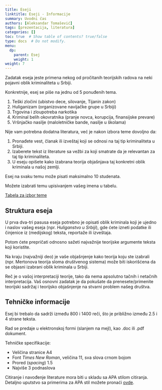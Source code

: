 ```yaml
---
title: Eseji
linktitle: Eseji - Informacije
summary: Uvodni čas
authors: [Aleksandar Tomašević]
tags: [prezentacija, literatura]
categories: []
toc: true  # Show table of contents? true/false
type: docs  # Do not modify.
menu:
  dp:
    parent: Esej
    weight: 1
weight: 7
---
```


Zadatak eseja jeste primena nekog od pročitanih teorijskih radova na neki pojavni oblik kriminaliteta u Srbiji.

Konkretnije, esej se piše na jednu od 5 ponuđenih tema.

1. Teški zločini (ubistvo dece, silovanje, Tijanin zakon)
2. Huliganizam (organizovane navijačke grupe u Srbiji)
3. Trgovina i zloupotreba narkotika
4. Kriminal belih okovratnika (pranje novca, korupcija, finansijske prevare)
5. Vršnjačko nasilje (maloletničke bande, nasilje u školama)

Nije vam potrebna dodatna literatura, već je nakon izbora teme dovoljno da:

1. Pronađete vest, članak ili izveštaj koji se odnosi na taj tip kriminaliteta u Srbiji.
2. Izaberete tekst iz literature sa vežbi za koji smatrate da je relevantan za taj tip kriminaliteta.
3. U eseju opišete kako izabrana teorija objašnjava taj konkretni oblik kriminala u našoj zemlji.

Esej na svaku temu može pisati maksimalno 10 studenata.

Možete izabrati temu upisivanjem vašeg imena u tabelu.

[Tabela za izbor teme](https://docs.google.com/spreadsheets/d/1C2_l7SwkrVQ2WeKnlBJoqAz2FqhCOcIgJWZRY4An0MA/edit?usp=sharing)

## Struktura eseja

U prva dva-tri pasusa eseja potrebno je opisati oblik kriminala koji je ujedno i naslov vašeg eseja (npr. *Huliganstvo u Srbiji*), gde ćete izneti podatke ili činjenice iz (medijskog) teksta, reportaže ili izveštaja.

Potom ćete prepričati odnosno sažeti najvažnije teorijske argumente teksta koji koristite.

Na kraju (najvažniji deo) je vaše objašnjenje kako teorija koju ste izabrali (npr. Mertonova teorija sloma društvenog sistema) može biti iskorišćena da se objasni izabrani oblik kriminala u Srbiji.

Reč je o vašoj interpretaciji teorije, tako da nema apsolutno tačnih i netačnih interpretacija. Vaš osnovni zadatak je da pokušate da prenesete/primenite teorijski sadržaj i teorijsko objašnjenje na stvarni problem našeg društva.

## Tehničke informacije


Esej bi trebalo da sadrži između 800 i 1400 reči, što je približno između 2.5 i 4 strane teksta.

Rad se predaje u elektronskoj formi (slanjem na mejl), kao .doc ili .pdf dokument.

Tehničke specifikacije:

- Veličina stranice A4
- Font *Times New Roman*, veličina 11, sva slova crnom bojom
- Prored (*spacing*) 1.5
- Najviše 3 podnaslova

Citiranje i navođenje literature mora biti u skladu sa APA stilom citiranja. Detaljno uputstvo sa primerima za APA stil možete pronaći [ovde](/files/apa.pdf).
